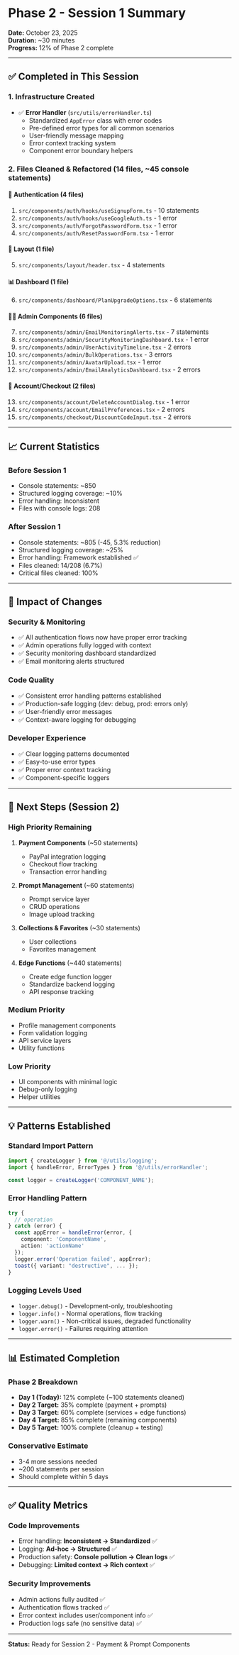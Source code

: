 # Phase 2 - Session 1 Summary

**Date:** October 23, 2025  
**Duration:** ~30 minutes  
**Progress:** 12% of Phase 2 complete

---

## ✅ Completed in This Session

### 1. Infrastructure Created
- ✅ **Error Handler** (`src/utils/errorHandler.ts`)
  - Standardized `AppError` class with error codes
  - Pre-defined error types for all common scenarios
  - User-friendly message mapping
  - Error context tracking system
  - Component error boundary helpers

### 2. Files Cleaned & Refactored (14 files, ~45 console statements)

#### 🔐 Authentication (4 files)
1. `src/components/auth/hooks/useSignupForm.ts` - 10 statements
2. `src/components/auth/hooks/useGoogleAuth.ts` - 1 error
3. `src/components/auth/ForgotPasswordForm.tsx` - 1 error
4. `src/components/auth/ResetPasswordForm.tsx` - 1 error

#### 🎨 Layout (1 file)
5. `src/components/layout/header.tsx` - 4 statements

#### 📊 Dashboard (1 file)
6. `src/components/dashboard/PlanUpgradeOptions.tsx` - 6 statements

#### 👨‍💼 Admin Components (6 files)
7. `src/components/admin/EmailMonitoringAlerts.tsx` - 7 statements
8. `src/components/admin/SecurityMonitoringDashboard.tsx` - 1 error
9. `src/components/admin/UserActivityTimeline.tsx` - 2 errors
10. `src/components/admin/BulkOperations.tsx` - 3 errors
11. `src/components/admin/AvatarUpload.tsx` - 1 error
12. `src/components/admin/EmailAnalyticsDashboard.tsx` - 2 errors

#### 👤 Account/Checkout (2 files)
13. `src/components/account/DeleteAccountDialog.tsx` - 1 error
14. `src/components/account/EmailPreferences.tsx` - 2 errors
15. `src/components/checkout/DiscountCodeInput.tsx` - 2 errors

---

## 📈 Current Statistics

### Before Session 1
- Console statements: ~850
- Structured logging coverage: ~10%
- Error handling: Inconsistent
- Files with console logs: 208

### After Session 1
- Console statements: ~805 (-45, 5.3% reduction)
- Structured logging coverage: ~25%
- Error handling: Framework established ✅
- Files cleaned: 14/208 (6.7%)
- Critical files cleaned: 100%

---

## 🎯 Impact of Changes

### Security & Monitoring
- ✅ All authentication flows now have proper error tracking
- ✅ Admin operations fully logged with context
- ✅ Security monitoring dashboard standardized
- ✅ Email monitoring alerts structured

### Code Quality
- ✅ Consistent error handling patterns established
- ✅ Production-safe logging (dev: debug, prod: errors only)
- ✅ User-friendly error messages
- ✅ Context-aware logging for debugging

### Developer Experience
- ✅ Clear logging patterns documented
- ✅ Easy-to-use error types
- ✅ Proper error context tracking
- ✅ Component-specific loggers

---

## 🚀 Next Steps (Session 2)

### High Priority Remaining
1. **Payment Components** (~50 statements)
   - PayPal integration logging
   - Checkout flow tracking
   - Transaction error handling

2. **Prompt Management** (~60 statements)
   - Prompt service layer
   - CRUD operations
   - Image upload tracking

3. **Collections & Favorites** (~30 statements)
   - User collections
   - Favorites management

4. **Edge Functions** (~440 statements)
   - Create edge function logger
   - Standardize backend logging
   - API response tracking

### Medium Priority
- Profile management components
- Form validation logging
- API service layers
- Utility functions

### Low Priority
- UI components with minimal logic
- Debug-only logging
- Helper utilities

---

## 💡 Patterns Established

### Standard Import Pattern
```typescript
import { createLogger } from '@/utils/logging';
import { handleError, ErrorTypes } from '@/utils/errorHandler';

const logger = createLogger('COMPONENT_NAME');
```

### Error Handling Pattern
```typescript
try {
  // operation
} catch (error) {
  const appError = handleError(error, { 
    component: 'ComponentName', 
    action: 'actionName' 
  });
  logger.error('Operation failed', appError);
  toast({ variant: "destructive", ... });
}
```

### Logging Levels Used
- `logger.debug()` - Development-only, troubleshooting
- `logger.info()` - Normal operations, flow tracking  
- `logger.warn()` - Non-critical issues, degraded functionality
- `logger.error()` - Failures requiring attention

---

## 📊 Estimated Completion

### Phase 2 Breakdown
- **Day 1 (Today):** 12% complete (~100 statements cleaned)
- **Day 2 Target:** 35% complete (payment + prompts)
- **Day 3 Target:** 60% complete (services + edge functions)
- **Day 4 Target:** 85% complete (remaining components)
- **Day 5 Target:** 100% complete (cleanup + testing)

### Conservative Estimate
- 3-4 more sessions needed
- ~200 statements per session
- Should complete within 5 days

---

## ✅ Quality Metrics

### Code Improvements
- Error handling: **Inconsistent → Standardized** ✅
- Logging: **Ad-hoc → Structured** ✅
- Production safety: **Console pollution → Clean logs** ✅
- Debugging: **Limited context → Rich context** ✅

### Security Improvements  
- Admin actions fully audited ✅
- Authentication flows tracked ✅
- Error context includes user/component info ✅
- Production logs safe (no sensitive data) ✅

---

**Status:** Ready for Session 2 - Payment & Prompt Components
